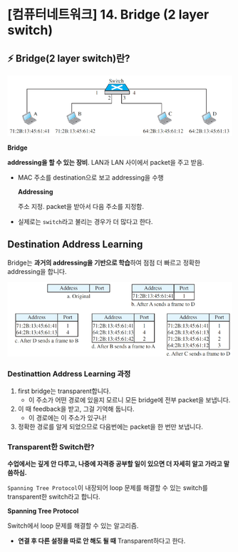 # [컴퓨터네트워크] 14. Bridge (2 layer switch)

## ⚡ Bridge(2 layer switch)란?

![image.png](%5B%E1%84%8F%E1%85%A5%E1%86%B7%E1%84%91%E1%85%B2%E1%84%90%E1%85%A5%E1%84%82%E1%85%A6%E1%84%90%E1%85%B3%E1%84%8B%E1%85%AF%E1%84%8F%E1%85%B3%5D%2014%20Bridge%20(2%20layer%20switch)%201843f66f5225804aa406dd0048557fa1/image.png)

<aside>

**Bridge**

**addressing을 할 수 있는 장비**. LAN과 LAN 사이에서 packet을 주고 받음.

</aside>

- MAC 주소를 destination으로 보고 addressing을 수행
    
    <aside>
    
    **Addressing**
    
    주소 지정. packet을 받아서 다음 주소를 지정함.
    
    </aside>
    
- 실제로는 `switch`라고 불리는 경우가 더 많다고 한다.

## Destination Address Learning

Bridge는 **과거의 addressing을 기반으로 학습**하여 점점 더 빠르고 정확한 addressing을 합니다.

![image.png](%5B%E1%84%8F%E1%85%A5%E1%86%B7%E1%84%91%E1%85%B2%E1%84%90%E1%85%A5%E1%84%82%E1%85%A6%E1%84%90%E1%85%B3%E1%84%8B%E1%85%AF%E1%84%8F%E1%85%B3%5D%2014%20Bridge%20(2%20layer%20switch)%201843f66f5225804aa406dd0048557fa1/image%201.png)

### Destinattion Address Learning 과정

1. first bridge는 transparent합니다.
    - 이 주소가 어떤 경로에 있을지 모르니 모든 bridge에 전부 packet을 보냅니다.
2. 이 때 feedback을 받고, 그걸 기억해 둡니다.
    - 이 경로에는 이 주소가 있구나!
3. 정확한 경로를 알게 되었으므로 다음번에는 packet을 한 번만 보냅니다.

### Transparent한 Switch란?

<aside>

**수업에서는 깊게 안 다루고, 나중에 자격증 공부할 일이 있으면 더 자세히 알고 가라고 말씀하심.**

</aside>

`Spanning Tree Protocol`이 내장되어 loop 문제를 해결할 수 있는 switch를 transparent한 switch라고 합니다. 

<aside>

**Spanning Tree Protocol**

Switch에서 loop 문제를 해결할 수 있는 알고리즘.

</aside>

- **연결 후 다른 설정을 따로 안 해도 될 때** Transparent하다고 한다.